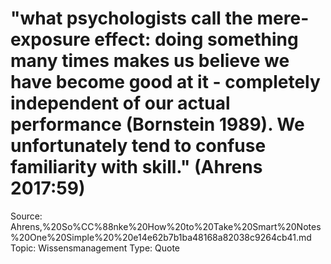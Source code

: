 # "what psychologists call the mere-exposure effect: doing something many times makes us believe we have become good at it - completely independent of our actual performance (Bornstein 1989). We unfortunately tend to confuse familiarity with skill." (Ahrens 2017:59)

Source: Ahrens,%20So%CC%88nke%20How%20to%20Take%20Smart%20Notes%20One%20Simple%20%20e14e62b7b1ba48168a82038c9264cb41.md
Topic: Wissensmanagement
Type: Quote